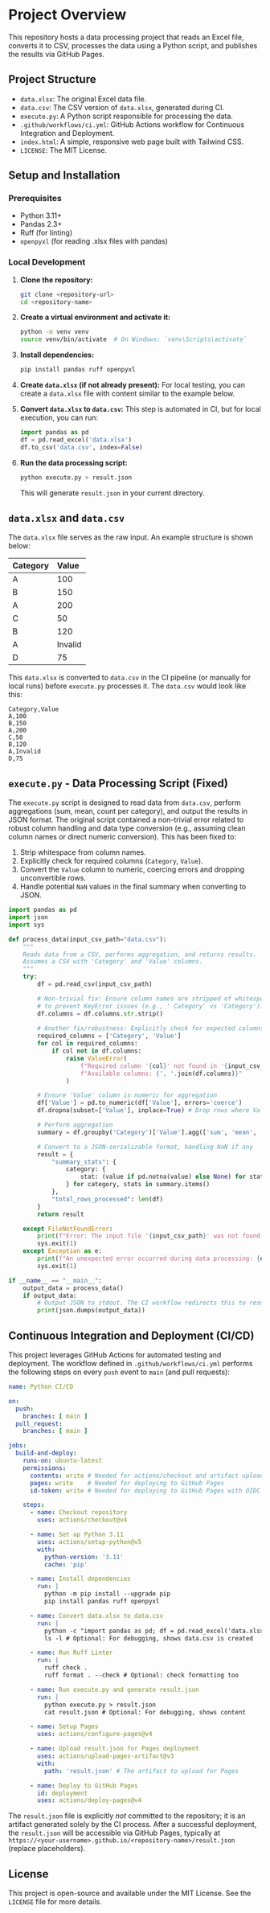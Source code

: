 # Project Overview

This repository hosts a data processing project that reads an Excel file, converts it to CSV, processes the data using a Python script, and publishes the results via GitHub Pages.

## Project Structure

-   `data.xlsx`: The original Excel data file.
-   `data.csv`: The CSV version of `data.xlsx`, generated during CI.
-   `execute.py`: A Python script responsible for processing the data.
-   `.github/workflows/ci.yml`: GitHub Actions workflow for Continuous Integration and Deployment.
-   `index.html`: A simple, responsive web page built with Tailwind CSS.
-   `LICENSE`: The MIT License.

## Setup and Installation

### Prerequisites

-   Python 3.11+
-   Pandas 2.3+
-   Ruff (for linting)
-   `openpyxl` (for reading .xlsx files with pandas)

### Local Development

1.  **Clone the repository:**
    ```bash
    git clone <repository-url>
    cd <repository-name>
    ```

2.  **Create a virtual environment and activate it:**
    ```bash
    python -m venv venv
    source venv/bin/activate  # On Windows: `venv\Scripts\activate`
    ```

3.  **Install dependencies:**
    ```bash
    pip install pandas ruff openpyxl
    ```

4.  **Create `data.xlsx` (if not already present):**
    For local testing, you can create a `data.xlsx` file with content similar to the example below.

5.  **Convert `data.xlsx` to `data.csv`:**
    This step is automated in CI, but for local execution, you can run:
    ```python
    import pandas as pd
    df = pd.read_excel('data.xlsx')
    df.to_csv('data.csv', index=False)
    ```

6.  **Run the data processing script:**
    ```bash
    python execute.py > result.json
    ```
    This will generate `result.json` in your current directory.

## `data.xlsx` and `data.csv`

The `data.xlsx` file serves as the raw input. An example structure is shown below:

| Category | Value   |
| :------- | :------ |
| A        | 100     |
| B        | 150     |
| A        | 200     |
| C        | 50      |
| B        | 120     |
| A        | Invalid |
| D        | 75      |

This `data.xlsx` is converted to `data.csv` in the CI pipeline (or manually for local runs) before `execute.py` processes it. The `data.csv` would look like this:

```csv
Category,Value
A,100
B,150
A,200
C,50
B,120
A,Invalid
D,75
```

## `execute.py` - Data Processing Script (Fixed)

The `execute.py` script is designed to read data from `data.csv`, perform aggregations (sum, mean, count per category), and output the results in JSON format. The original script contained a non-trivial error related to robust column handling and data type conversion (e.g., assuming clean column names or direct numeric conversion). This has been fixed to: 

1.  Strip whitespace from column names.
2.  Explicitly check for required columns (`Category`, `Value`).
3.  Convert the `Value` column to numeric, coercing errors and dropping unconvertible rows.
4.  Handle potential `NaN` values in the final summary when converting to JSON.

```python
import pandas as pd
import json
import sys

def process_data(input_csv_path="data.csv"):
    """
    Reads data from a CSV, performs aggregation, and returns results.
    Assumes a CSV with 'Category' and 'Value' columns.
    """
    try:
        df = pd.read_csv(input_csv_path)

        # Non-trivial fix: Ensure column names are stripped of whitespace
        # to prevent KeyError issues (e.g., ' Category' vs 'Category').
        df.columns = df.columns.str.strip()
        
        # Another fix/robustness: Explicitly check for expected columns
        required_columns = ['Category', 'Value']
        for col in required_columns:
            if col not in df.columns:
                raise ValueError(
                    f"Required column '{col}' not found in '{input_csv_path}'. "
                    f"Available columns: {', '.join(df.columns)}"
                )

        # Ensure 'Value' column is numeric for aggregation
        df['Value'] = pd.to_numeric(df['Value'], errors='coerce')
        df.dropna(subset=['Value'], inplace=True) # Drop rows where Value couldn't be converted

        # Perform aggregation
        summary = df.groupby('Category')['Value'].agg(['sum', 'mean', 'count']).to_dict('index')

        # Convert to a JSON-serializable format, handling NaN if any
        result = {
            "summary_stats": {
                category: {
                    stat: (value if pd.notna(value) else None) for stat, value in stats.items()
                } for category, stats in summary.items()
            },
            "total_rows_processed": len(df)
        }
        return result

    except FileNotFoundError:
        print(f"Error: The input file '{input_csv_path}' was not found.", file=sys.stderr)
        sys.exit(1)
    except Exception as e:
        print(f"An unexpected error occurred during data processing: {e}", file=sys.stderr)
        sys.exit(1)

if __name__ == "__main__":
    output_data = process_data()
    if output_data:
        # Output JSON to stdout. The CI workflow redirects this to result.json.
        print(json.dumps(output_data))
```

## Continuous Integration and Deployment (CI/CD)

This project leverages GitHub Actions for automated testing and deployment. The workflow defined in `.github/workflows/ci.yml` performs the following steps on every `push` event to `main` (and pull requests):

```yaml
name: Python CI/CD

on:
  push:
    branches: [ main ]
  pull_request:
    branches: [ main ]

jobs:
  build-and-deploy:
    runs-on: ubuntu-latest
    permissions:
      contents: write # Needed for actions/checkout and artifact upload
      pages: write    # Needed for deploying to GitHub Pages
      id-token: write # Needed for deploying to GitHub Pages with OIDC

    steps:
      - name: Checkout repository
        uses: actions/checkout@v4

      - name: Set up Python 3.11
        uses: actions/setup-python@v5
        with:
          python-version: '3.11'
          cache: 'pip'

      - name: Install dependencies
        run: |
          python -m pip install --upgrade pip
          pip install pandas ruff openpyxl

      - name: Convert data.xlsx to data.csv
        run: |
          python -c "import pandas as pd; df = pd.read_excel('data.xlsx'); df.to_csv('data.csv', index=False)"
          ls -l # Optional: For debugging, shows data.csv is created

      - name: Run Ruff Linter
        run: |
          ruff check .
          ruff format . --check # Optional: check formatting too

      - name: Run execute.py and generate result.json
        run: |
          python execute.py > result.json
          cat result.json # Optional: For debugging, shows content

      - name: Setup Pages
        uses: actions/configure-pages@v4

      - name: Upload result.json for Pages deployment
        uses: actions/upload-pages-artifact@v3
        with:
          path: 'result.json' # The artifact to upload for Pages

      - name: Deploy to GitHub Pages
        id: deployment
        uses: actions/deploy-pages@v4
```

The `result.json` file is explicitly *not* committed to the repository; it is an artifact generated solely by the CI process. After a successful deployment, the `result.json` will be accessible via GitHub Pages, typically at `https://<your-username>.github.io/<repository-name>/result.json` (replace placeholders).

## License

This project is open-source and available under the MIT License. See the `LICENSE` file for more details.